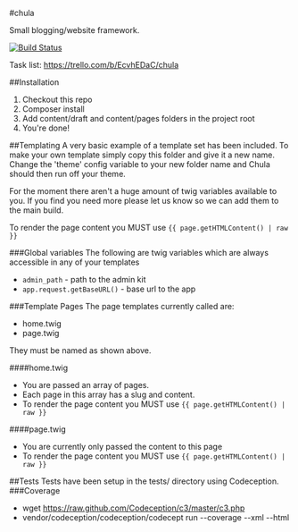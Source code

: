 #chula

Small blogging/website framework.

[![Build Status](https://travis-ci.org/stephcook22/chula.svg?branch=master)](http://travis-ci.org/stephcook22/chula)

Task list: https://trello.com/b/EcvhEDaC/chula

##Installation

 1. Checkout this repo
 2. Composer install
 3. Add content/draft and content/pages folders in the project root
 4. You're done!

##Templating
A very basic example of a template set has been included. To make your own template simply copy this folder
and give it a new name.
Change the 'theme' config variable to your new folder name and Chula should then run off your theme.

For the moment there aren't a huge amount of twig variables available to you. If you find you need more please let us
know so we can add them to the main build.

To render the page content you MUST use `{{ page.getHTMLContent() | raw }}`

###Global variables
The following are twig variables which are always accessible in any of your templates

 * `admin_path` - path to the admin kit
 * `app.request.getBaseURL()` - base url to the app


###Template Pages
The page templates currently called are:

 * home.twig
 * page.twig

They must be named as shown above.

####home.twig

 * You are passed an array of pages.
 * Each page in this array has a slug and content.
 * To render the page content you MUST use `{{ page.getHTMLContent() | raw }}`

####page.twig

 * You are currently only passed the content to this page
 * To render the page content you MUST use `{{ page.getHTMLContent() | raw }}`

##Tests
Tests have been setup in the tests/ directory using Codeception.
###Coverage
 * wget https://raw.github.com/Codeception/c3/master/c3.php
 * vendor/codeception/codeception/codecept run --coverage --xml --html

